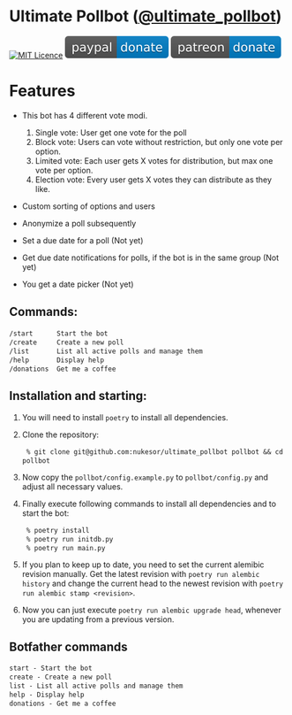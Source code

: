 # Ultimate Pollbot ([@ultimate_pollbot](https://t.me/ultimate_pollbot))

[![MIT Licence](https://img.shields.io/badge/license-MIT-success.svg)](https://github.com/Nukesor/pollbot/blob/master/LICENSE.md)
[![Paypal](https://github.com/Nukesor/images/blob/master/paypal-donate-blue.svg)](https://www.paypal.me/arnebeer/)
[![Patreon](https://github.com/Nukesor/images/blob/master/patreon-donate-blue.svg)](https://www.patreon.com/nukesor)


# Features

- This bot has 4 different vote modi.
    1. Single vote: User get one vote for the poll
    2. Block vote: Users can vote without restriction, but only one vote per option.
    3. Limited vote: Each user gets X votes for distribution, but max one vote per option.
    4. Election vote: Every user gets X votes they can distribute as they like.

- Custom sorting of options and users
- Anonymize a poll subsequently
- Set a due date for a poll (Not yet)
- Get due date notifications for polls, if the bot is in the same group (Not yet)
- You get a date picker (Not yet)


## Commands:

    /start      Start the bot
    /create     Create a new poll
    /list       List all active polls and manage them
    /help       Display help
    /donations  Get me a coffee


## Installation and starting:

1. You will need to install `poetry` to install all dependencies.
2. Clone the repository:

        % git clone git@github.com:nukesor/ultimate_pollbot pollbot && cd pollbot

3. Now copy the `pollbot/config.example.py` to `pollbot/config.py` and adjust all necessary values.
4. Finally execute following commands to install all dependencies and to start the bot:

        % poetry install
        % poetry run initdb.py
        % poetry run main.py

5. If you plan to keep up to date, you need to set the current alemibic revision manually.
Get the latest revision with `poetry run alembic history` and change the current head to the newest revision with `poetry run alembic stamp <revision>`.
6. Now you can just execute `poetry run alembic upgrade head`, whenever you are updating from a previous version.



## Botfather commands

    start - Start the bot
    create - Create a new poll
    list - List all active polls and manage them
    help - Display help
    donations - Get me a coffee
